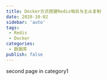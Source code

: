 ```yaml
---
title: Docker方式搭建Redis哨兵与主从复制
date: 2020-10-02
sidebar: 'auto'
tags:
 - Redis
 - Docker
categories:
 - 数据库
publish: false
---
```


second page in category1